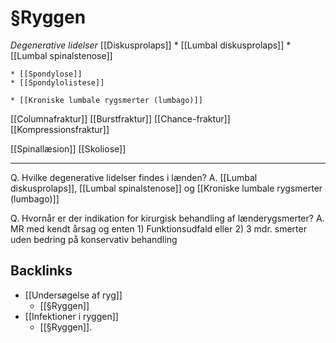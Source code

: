# §Ryggen
*Degenerative lidelser*
[[Diskusprolaps]]
	* [[Lumbal diskusprolaps]]
	* [[Lumbal spinalstenose]]

	* [[Spondylose]]
	* [[Spondylolistese]]

	* [[Kroniske lumbale rygsmerter (lumbago)]]

[[Columnafraktur]]
	[[Burstfraktur]]
	[[Chance-fraktur]]
	[[Kompressionsfraktur]]

[[Spinallæsion]]
[[Skoliose]]

---

Q. Hvilke degenerative lidelser findes i lænden?
A. [[Lumbal diskusprolaps]], [[Lumbal spinalstenose]] og [[Kroniske lumbale rygsmerter (lumbago)]]

Q. Hvornår er der indikation for kirurgisk behandling af lænderygsmerter?
A. MR med kendt årsag og enten 1) Funktionsudfald eller 2) 3 mdr. smerter uden bedring på konservativ behandling

## Backlinks
* [[Undersøgelse af ryg]]
	* [[§Ryggen]]
* [[Infektioner i ryggen]]
	* [[§Ryggen]].

<!-- #anki/tag/med/Orto #anki/deck/Medicine -->

<!-- {BearID:32D51227-90ED-419C-933E-936D8A3B0BD8-85278-00006703B103F501} -->
